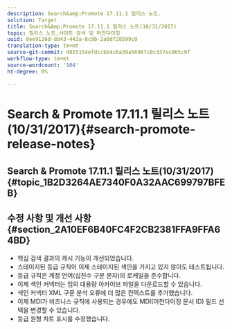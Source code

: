 ```yaml
---
description: Search&amp;Promote 17.11.1 릴리스 노트.
solution: Target
title: Search&Amp;Promote 17.11.1 릴리스 노트(10/31/2017)
topic: 릴리스 노트,사이트 검색 및 머천다이징
uuid: 0ee9126d-dd43-443a-8c9b-2a0df28599c0
translation-type: tm+mt
source-git-commit: d015154efdccbb4c6a39a56907c0c337ec065c9f
workflow-type: tm+mt
source-wordcount: '104'
ht-degree: 0%

---
```



# Search &amp; Promote 17.11.1 릴리스 노트(10/31/2017){#search-promote-release-notes}

## Search &amp; Promote 17.11.1 릴리스 노트(10/31/2017) {#topic_1B2D3264AE7340F0A32AAC699797BFEB}

## 수정 사항 및 개선 사항 {#section_2A10EF6B40FC4F2CB2381FFA9FFA64BD}

* 핵심 검색 결과의 캐시 기능이 개선되었습니다.
* 스테이지된 등급 규칙이 이제 스테이지된 색인을 가지고 있지 않아도 테스트됩니다.
* 등급 규칙은 계정 언어(십진수 구분 문자)의 로케일을 준수합니다.
* 이제 색인 커넥터는 임의 대용량 아카이브 파일을 다운로드할 수 있습니다.
* 색인 커넥터 XML 구문 분석 오류에 더 많은 컨텍스트를 추가했습니다.
* 이제 MDI가 비즈니스 규칙에 사용되는 경우에도 MDI(머천다이징 문서 ID) 필드 선택을 변경할 수 있습니다.
* 등급 원형 차트 표시를 수정했습니다.

